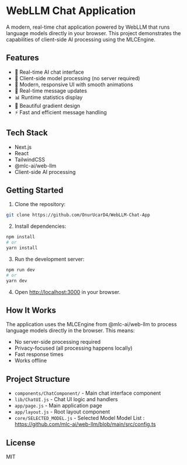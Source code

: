 # WebLLM Chat Application

A modern, real-time chat application powered by WebLLM that runs language models directly in your browser. This project demonstrates the capabilities of client-side AI processing using the MLCEngine.

## Features

- 🤖 Real-time AI chat interface
- 🚀 Client-side model processing (no server required)
- 💫 Modern, responsive UI with smooth animations
- 🔄 Real-time message updates
- 📊 Runtime statistics display
- 🎨 Beautiful gradient design
- ⚡ Fast and efficient message handling

## Tech Stack

- Next.js
- React
- TailwindCSS
- @mlc-ai/web-llm
- Client-side AI processing

## Getting Started

1. Clone the repository:
```bash
git clone https://github.com/OnurUcarD4/WebLLM-Chat-App
```

2. Install dependencies:
```bash
npm install
# or
yarn install
```

3. Run the development server:
```bash
npm run dev
# or
yarn dev
```

4. Open [http://localhost:3000](http://localhost:3000) in your browser.

## How It Works

The application uses the MLCEngine from @mlc-ai/web-llm to process language models directly in the browser. This means:

- No server-side processing required
- Privacy-focused (all processing happens locally)
- Fast response times
- Works offline

## Project Structure

- `components/ChatComponent/` - Main chat interface component
- `lib/ChatUI.js` - Chat UI logic and handlers
- `app/page.js` - Main application page
- `app/layout.js` - Root layout component
- `core/SELECTED_MODEL.js` - Selected Model
Model List : https://github.com/mlc-ai/web-llm/blob/main/src/config.ts


## License

MIT
